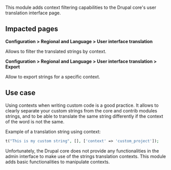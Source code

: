 This module adds context filtering capabilities to the Drupal core's user
translation interface page.

## Impacted pages

**Configuration > Regional and Language > User interface translation**

Allows to filter the translated strings by context.

**Configuration > Regional and Language > User interface translation > Export**

Allow to export strings for a specific context.

## Use case

Using contexts when writing custom code is a good practice. It allows to clearly
separate your custom strings from the core and contrib modules strings, and to
be able to translate the same string differently if the context of the word is
not the same.

Example of a translation string using context:
```php
t("This is my custom string", [], ['context' => 'custom_project']);
```

Unfortunately, the Drupal core does not provide any functionalities in the admin
interface to make use of the strings translation contexts. This module adds
basic functionalities to manipulate contexts.

